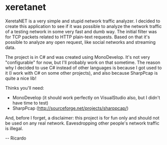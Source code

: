 xeretanet
=========

XeretaNET is a very simple and stupid network traffic analyzer. I decided to create this application to see if it was possible
to analyze the network traffic of a testing network in some very fast and dumb way. The initial filter was for TCP packets
related to HTTP plain-text requests. Based on that it's possible to analyze any open request, like social networks and streaming
data.

The project is in C# and was created using MonoDevelop. It's not very "configurable" for now, but I'll probably work on that
sometime. The reason why I decided to use C# instead of other languages is because I got used to it (I work with C# on some other
projects), and also because SharpPcap is quite a nice lib!

Thinks you'll need:
- MonoDevelop (it should work perfectly on VisualStudio also, but I didn't have time to test)
- SharpPcap (http://sourceforge.net/projects/sharppcap/)

And, before I forget, a disclaimer: this project is for fun only and should not be used on any real network. Eavesdropping other
people's network traffic is illegal.


-- Ricardo
